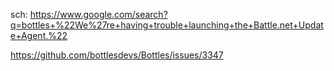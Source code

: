 sch: https://www.google.com/search?q=bottles+%22We%27re+having+trouble+launching+the+Battle.net+Update+Agent.%22

https://github.com/bottlesdevs/Bottles/issues/3347
